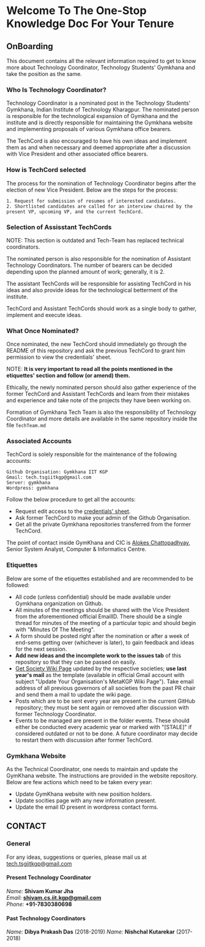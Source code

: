 # Welcome To The One-Stop Knowledge Doc For Your Tenure

## OnBoarding

This document contains all the relevant information required to get to know more about Technology Coordinator, Technology Students' Gymkhana and take the position as the same.

### Who Is Technology Coordinator?

Technology Coordinator is a nominated post in the Technology Students' Gymkhana, Indian Institute of Technology Kharagpur. The nominated person is responsible for the technological expansion of Gymkhana and the institute and is directly responsible for maintaining the Gymkhana website and implementing proposals of various Gymkhana office bearers.

The TechCord is also encouraged to have his own ideas and implement them as and when necessary and deemed appropriate after a discussion with Vice President and other associated office bearers.

### How is TechCord selected

The process for the nomination of Technology Coordinator begins after the election of new Vice President. Below are the steps for the process:

```text
1. Request for submission of resumes of interested candidates.
2. Shortlisted candidates are called for an interview chaired by the present VP, upcoming VP, and the current TechCord.
```

### Selection of Assisstant TechCords

NOTE: This section is outdated and Tech-Team has replaced technical coordinators.

The nominated person is also responsible for the nomination of Assistant Technology Coordinators. The number of bearers can be decided depending upon the planned amount of work; generally, it is 2.

The assistant TechCords will be responsible for assisting TechCord in his ideas and also provide ideas for the technological betterment of the institute.

TechCord and Assistant TechCords should work as a single body to gather, implement and execute ideas.

### What Once Nominated?

Once nominated, the new TechCord should immediately go through the README of this repository and ask the previous TechCord to grant him permission to view the credentials' sheet. 

NOTE: **It is very important to read all the points mentioned in the etiquettes' section and follow (or amend) them.**

Ethically, the newly nominated person should also gather experience of the former TechCord and Assistant TechCords and learn from their mistakes and experience and take note of the projects they have been working on.

Formation of Gymkhana Tech Team is also the responsibility of Technology Coordinator and more details are available in the same repository inside the file `TechTeam.md`

### Associated Accounts

TechCord is solely responsible for the maintenance of the following accounts:

```text
Github Organisation: Gymkhana IIT KGP
Gmail: tech.tsgiitkgp@gmail.com
Server: gymkhana
Wordpress: gymkhana
```

Follow the below procedure to get all the accounts:

- Request edit access to the [credentials' sheet](https://docs.google.com/spreadsheets/d/1suD221YejD_cHQhJqkA_lA9eyM3Id4dPr3Grjf3-wQk/edit#gid=0).
- Ask former TechCord to make your admin of the Github Organisation.
- Get all the private Gymkhana repositories transferred from the former TechCord.

The point of contact inside GymKhana and CIC is [Alokes Chattopadhyay](http://www1.iitkgp.ac.in/fac-profiles/showprofile.php?empcode=ZamZU&depts_name=CC), Senior System Analyst, Computer & Informatics Centre.

### Etiquettes

Below are some of the etiquettes established and are recommended to be followed:

- All code (unless confidential) should be made available under Gymkhana organization on Github.
- All minutes of the meetings should be shared with the Vice President from the aforementioned official EmailID. There should be a single thread for minutes of the meeting of a particular topic and should begin with "Minutes Of The Meeting".
- A form should be posted right after the nomination or after a week of end-sems getting over (whichever is later), to gain feedback and ideas for the next session.
- **Add new ideas and the incomplete work to the issues tab** of this repository so that they can be passed on easily.
- [Get Society Wiki Page](https://wiki.metakgp.org/w/Category:Societies_and_clubs) updated by the respective societies; **use last year's mail** as the template (available in official Gmail account with subject "Update Your Organisation's MetaKGP Wiki Page"). Take email address of all previous governors of all societies from the past PR chair and send them a mail to update the wiki page.
- Posts which are to be sent every year are present in the current GitHub repository; they must be sent again or removed after discussion with former Technology Coordinator.
- Events to be managed are present in the folder events. These should either be conducted every academic year or marked with "[STALE]" if considered outdated or not to be done. A future coordinator may decide to restart them with discussion after former TechCord.

### Gymkhana Website

As the Technical Coordinator, one needs to maintain and update the GymKhana website. The instructions are provided in the website repository. Below are few actions which need to be taken every year:

- Update GymKhana website with new position holders.
- Update socities page with any new information present.
- Update the email ID present in wordpress contact forms.

## CONTACT

### General

For any ideas, suggestions or queries, please mail us at tech.tsgiitkgp@gmail.com

#### Present Technology Coordinator

*Name:* **Shivam Kumar Jha**<br>
*Email:* **shivam.cs.iit.kgp@gmail.com**<br>
*Phone:* **+91-7830380698**

#### Past Technology Coordinators

*Name:* **Dibya Prakash Das** (2018-2019)
*Name:* **Nishchal Kutarekar** (2017-2018)
